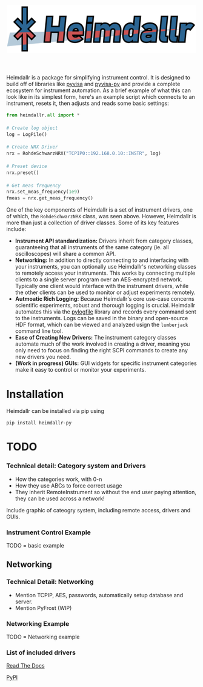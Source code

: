 <h1 align="center">
<img src="https://github.com/Grant-Giesbrecht/heimdallr/blob/main/docs/images/heimdallr_logo.png?raw=True" width="500">
</h1><br>

Heimdallr is a package for simplifying instrument control. It is designed to build
off of libraries like [pyvisa](https://github.com/pyvisa/pyvisa) and [pyvisa-py](https://github.com/pyvisa/pyvisa-py)
and provide a complete ecosystem for instrument automation. As a brief example of
what this can look like in its simplest form, here's an example script which 
connects to an instrument, resets it, then adjusts and reads some basic settings:

``` Python
from heimdallr.all import *

# Create log object
log = LogPile()

# Create NRX Driver
nrx = RohdeSchwarzNRX("TCPIP0::192.168.0.10::INSTR", log)

# Preset device
nrx.preset()

# Get meas frequency
nrx.set_meas_frequency(1e9)
fmeas = nrx.get_meas_frequency()
```

One of the key components of Heimdallr is a set of instrument drivers, one of which,
the `RohdeSchwarzNRX` class, was seen above. However, Heimdallr is more than just
a collection of driver classes. Some of its key features include:

- **Instrument API standardization:** Drivers inherit from category classes, guaranteeing
that all instruments of the same category (ie. all oscilloscopes) will share a common
API.
- **Networking:** In addition to directly connecting to and interfacing with your
instruments, you can optionally use Heimdallr's networking classes to remotely access
your instruments. This works by connecting multiple clients to a single server program
over an AES-encrypted network. Typically one client would interface with the instrument 
drivers, while the other clients can be used to monitor or adjust experiments remotely.
- **Autmoatic Rich Logging:** Because Heimdallr's core use-case concerns scientific experiments,
robust and thorough logging is crucial. Heimdallr automates this via the [pylogfile](https://pypi.org/project/pylogfile/)
library and records every command sent to the instruments. Logs can be saved in the binary and open-source HDF format, which can be viewed and analyzed usign the `lumberjack` command line tool.
- **Ease of Creating New Drivers:** The instrument category classes automate much of the 
work involved in creating a driver, meaning you only need to focus on finding the right
SCPI commands to create any new drivers you need.
- **(Work in progress) GUIs:** GUI widgets for specific instrument categories make it easy to control 
or monitor your experiments.

# Installation

Heimdallr can be installed via pip using 

```
pip install heimdallr-py
```

# TODO

### Technical detail: Category system and Drivers

- How the categories work, with 0-n
- How they use ABCs to force correct usage
- They inherit RemoteInstrument so without the end user paying attention, they can be used across a network!

Include graphic of cateogry system, including remote access, drivers and GUIs.

### Instrument Control Example

TODO = basic example

## Networking

### Technical Detail: Networking

- Mention TCPIP, AES, passwords, automatically setup database and server.
- Mention PyFrost (WIP)

### Networking Example

TODO = Networking example

### List of included drivers

[Read The Docs](https://heimdallr-py.readthedocs.io/en/latest/)

[PyPI](https://pypi.org/project/heimdallr-py/)
